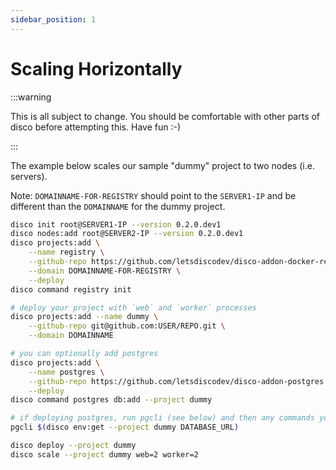 ```yaml
---
sidebar_position: 1
---
```


# Scaling Horizontally

:::warning

This is all subject to change. You should be comfortable with other parts of disco before attempting this. Have fun :-)

:::

The example below scales our sample "dummy" project to two nodes (i.e. servers).

Note: `DOMAINNAME-FOR-REGISTRY` should point to the `SERVER1-IP` and be different than the `DOMAINNAME` for the dummy project.


```bash
disco init root@SERVER1-IP --version 0.2.0.dev1
disco nodes:add root@SERVER2-IP --version 0.2.0.dev1
disco projects:add \
    --name registry \
    --github-repo https://github.com/letsdiscodev/disco-addon-docker-registry.git \
    --domain DOMAINNAME-FOR-REGISTRY \
    --deploy
disco command registry init

# deploy your project with `web` and `worker` processes
disco projects:add --name dummy \
    --github-repo git@github.com:USER/REPO.git \
    --domain DOMAINNAME 

# you can optionally add postgres
disco projects:add \
    --name postgres \
    --github-repo https://github.com/letsdiscodev/disco-addon-postgres \
    --deploy
disco command postgres db:add --project dummy

# if deploying postgres, run pgcli (see below) and then any commands you need to setup your database
pgcli $(disco env:get --project dummy DATABASE_URL)

disco deploy --project dummy
disco scale --project dummy web=2 worker=2
```

